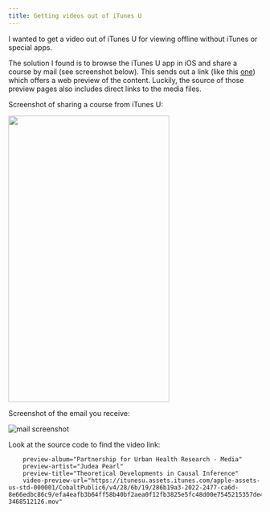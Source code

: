 ```yaml
---
title: Getting videos out of iTunes U
---
```

I wanted to get a video out of iTunes U for viewing offline without iTunes or special apps.

The solution I found is to browse the iTunes U app in iOS and share a course by mail (see screenshot below).
This sends out a link (like this [one](https://itunes.apple.com/us/itunes-u/partnership-for-urban-health/id405936169?mt=10)) which offers a web preview of the content.
Luckily, the source of those preview pages also includes direct links to the media files.
  


Screenshot of sharing a course from iTunes U:

<img src="http://i57.tinypic.com/2ynexj5.png" width="320" height="568" />

  

Screenshot of the email you receive:

![mail screenshot](http://i57.tinypic.com/34ysec3.png)
  

Look at the source code to find the video link:

        preview-album="Partnership for Urban Health Research - Media" 
        preview-artist="Judea Pearl" 
        preview-title="Theoretical Developments in Causal Inference" 
        video-preview-url="https://itunesu.assets.itunes.com/apple-assets-us-std-000001/CobaltPublic6/v4/28/6b/19/286b19a3-2022-2477-ca6d-8e66edbc86c9/efa4eafb3b64ff58b40bf2aea0f12fb3825e5fc48d00e7545215357de42dcd42-3468512126.mov"
